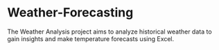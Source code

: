 # Weather-Forecasting
The Weather Analysis project aims to analyze historical weather data to gain insights and make temperature forecasts using Excel.
